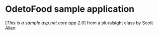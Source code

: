 ﻿# OdetoFood sample application

[*This is a sample asp.net core app 2.0*]
from a pluralsight class by Scott Allen
